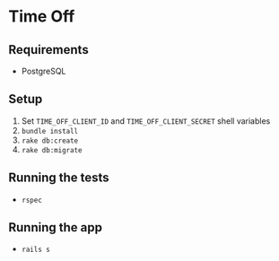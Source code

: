 # Time Off

## Requirements
  * PostgreSQL

## Setup
  1.  Set `TIME_OFF_CLIENT_ID` and `TIME_OFF_CLIENT_SECRET` shell variables
  2. `bundle install`
  3. `rake db:create`
  4. `rake db:migrate`

## Running the tests
  * `rspec`

## Running the app
  * `rails s`

